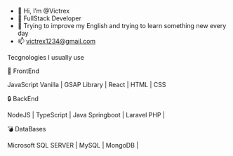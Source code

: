 - 👋 Hi, I’m @Victrex
- 👀 FullStack Developer
- 🌱 Trying to improve my English and trying to learn something new every day
- 📫 victrex1234@gmail.com


Tecgnologies I usually use

🍕 FrontEnd 

  JavaScript Vanilla |
  GSAP Library |
  React |
  HTML |
  CSS


🔒 BackEnd

  NodeJS |
  TypeScript |
  Java Springboot |
  Laravel PHP |

💣 DataBases

  Microsoft SQL SERVER |
  MySQL |
  MongoDB |



